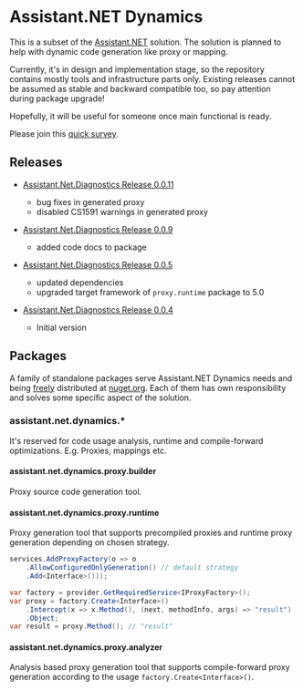 # Assistant.NET Dynamics

This is a subset of the [Assistant.NET](https://github.com/iotbusters/assistant.net/blob/master/README.md) solution.
The solution is planned to help with dynamic code generation like proxy or mapping.

Currently, it's in design and implementation stage, so the repository contains mostly tools and infrastructure parts only.
Existing releases cannot be assumed as stable and backward compatible too, so pay attention during package upgrade!

Hopefully, it will be useful for someone once main functional is ready.

Please join this [quick survey](https://forms.gle/eB3sN5Mw76WMpT6w5).

## Releases

- [Assistant.Net.Diagnostics Release 0.0.11](https://github.com/iotbusters/assistant.net.dynamics/releases/tag/0.0.11)
  - bug fixes in generated proxy
  - disabled CS1591 warnings in generated proxy

- [Assistant.Net.Diagnostics Release 0.0.9](https://github.com/iotbusters/assistant.net.dynamics/releases/tag/0.0.9)
  - added code docs to package

- [Assistant.Net.Diagnostics Release 0.0.5](https://github.com/iotbusters/assistant.net.dynamics/releases/tag/0.0.5)
  - updated dependencies
  - upgraded target framework of `proxy.runtime` package to 5.0

- [Assistant.Net.Diagnostics Release 0.0.4](https://github.com/iotbusters/assistant.net.dynamics/releases/tag/0.0.4)
  - Initial version

## Packages

A family of standalone packages serve Assistant.NET Dynamics needs and being [freely](license) distributed
at [nuget.org](https://nuget.org). Each of them has own responsibility and solves some specific aspect of the solution.

### assistant.net.dynamics.*

It's reserved for code usage analysis, runtime and compile-forward optimizations. E.g. Proxies, mappings etc.

#### assistant.net.dynamics.proxy.builder

Proxy source code generation tool.

#### assistant.net.dynamics.proxy.runtime

Proxy generation tool that supports precompiled proxies and runtime proxy generation depending on chosen strategy.

```csharp
services.AddProxyFactory(o => o
    .AllowConfiguredOnlyGeneration() // default strategy
    .Add<Interface>()));

var factory = provider.GetRequiredService<IProxyFactory>();
var proxy = factory.Create<Interface>()
    .Intercept(x => x.Method(), (next, methodInfo, args) => "result")
    .Object;
var result = proxy.Method(); // "result"
```

#### assistant.net.dynamics.proxy.analyzer

Analysis based proxy generation tool that supports compile-forward proxy generation according to the usage `factory.Create<Interface>()`.
